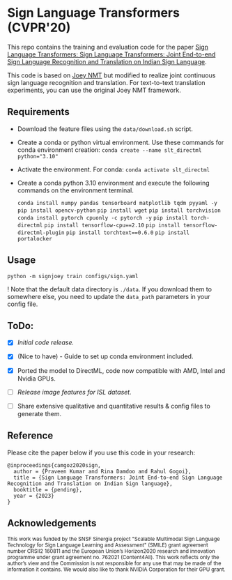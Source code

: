 # Sign Language Transformers (CVPR'20)

This repo contains the training and evaluation code for the paper [Sign Language Transformers: Sign Language Transformers: Joint End-to-end Sign Language Recognition and Translation on Indian Sign Language](pending_link). 

This code is based on [Joey NMT](https://github.com/joeynmt/joeynmt) but modified to realize joint continuous sign language recognition and translation. For text-to-text translation experiments, you can use the original Joey NMT framework.
 
## Requirements
* Download the feature files using the `data/download.sh` script.

* Create a conda or python virtual environment. Use these commands for conda environment creation:
    `conda create --name slt_directml python="3.10"`

* Activate the environment. For conda:
    `conda activate slt_directml`

* Create a conda python 3.10 environment and execute the following commands on the environment terminal.

    `conda install numpy pandas tensorboard matplotlib tqdm pyyaml -y`
    `pip install opencv-python`
    `pip install wget`
    `pip install torchvision`
    `conda install pytorch cpuonly -c pytorch -y`
    `pip install torch-directml`
    `pip install tensorflow-cpu==2.10`
    `pip install tensorflow-directml-plugin`
    `pip install torchtext==0.6.0`
    `pip install portalocker`

## Usage

  `python -m signjoey train configs/sign.yaml` 

! Note that the default data directory is `./data`. If you download them to somewhere else, you need to update the `data_path` parameters in your config file.   
## ToDo:

- [X] *Initial code release.*
- [X] (Nice to have) - Guide to set up conda environment included.
- [X] Ported the model to DirectML, code now compatible with AMD, Intel and Nvidia GPUs.
- [ ] *Release image features for ISL dataset.*
- [ ] Share extensive qualitative and quantitative results & config files to generate them.


## Reference

Please cite the paper below if you use this code in your research:

    @inproceedings{camgoz2020sign,
      author = {Praveen Kumar and Rina Damdoo and Rahul Gogoi},
      title = {Sign Language Transformers: Joint End-to-end Sign Language Recognition and Translation on Indian Sign language},
      booktitle = {pending},
      year = {2023}
    }

## Acknowledgements
<sub>This work was funded by the SNSF Sinergia project "Scalable Multimodal Sign Language Technology for Sign Language Learning and Assessment" (SMILE) grant agreement number CRSII2 160811 and the European Union’s Horizon2020 research and innovation programme under grant agreement no. 762021 (Content4All). This work reflects only the author’s view and the Commission is not responsible for any use that may be made of the information it contains. We would also like to thank NVIDIA Corporation for their GPU grant. </sub>
